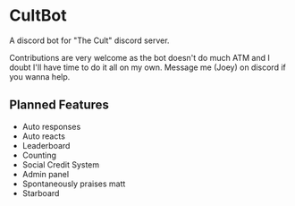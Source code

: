 # CultBot

A discord bot for "The Cult" discord server.

Contributions are very welcome as the bot doesn't do much ATM and I doubt I'll have time to do it all on my own. Message me (Joey) on discord if you wanna help.

## Planned Features
- Auto responses
- Auto reacts
- Leaderboard
- Counting
- Social Credit System
- Admin panel
- Spontaneously praises matt
- Starboard